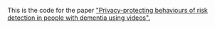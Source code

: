 This is the code for the paper ["Privacy-protecting behaviours of risk detection in people with dementia using videos".](https://biomedical-engineering-online.biomedcentral.com/articles/10.1186/s12938-023-01065-3)
